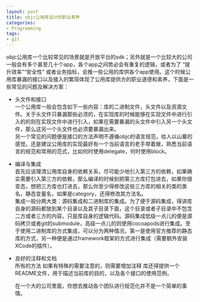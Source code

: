 ```yaml
---
layout: post
title: objc公用库设计的职业素养 
categories:
- Programming
tags:
- git
---
```


objc公用库一个比较常见的场景就是开放平台的sdk；另外就是一个比较大的公司一般会有多个甚至几十个app，各个app之间势必会有重复的逻辑，或者为了 “提升效率”“安全性” 或者业务指标，会推一些公用的库供各个app使用。这个时候公用库暴漏的接口以及接入的繁简体现了公用库提供方的职业道德和素养，下面是一些常见的问题及解决方案：

* 头文件和接口   
   一个公用库一般会包含如下一些内容：库的二进制文件，头文件以及资源文件。关于头文件只暴漏那些必须的，在实现库的时候能够在实现文件中进行引入的的则在实现文件中进行引入，如果在需要暴漏的头文件中引入另一个头文件，那么这另一个头文件也必须要暴漏出来。   
另一个常见的问题便是接口的方法声明不遵循objc的语言规范，给人以山寨的感觉。还是建议公用库的实现最好有一个当前语言的老手带着做，熟悉当前语言的规范和常用的范式，比如何时使用delegate，何时使用block。   
     
* 编译与集成   
首先应该理清公用库自身的依赖关系，尽可能少地引入第三方的依赖，如果确实需要引入第三方的依赖，那么编译的时候别把第三方库打包进去，如果你很变态，想把三方库也打进去，那么你至少得修改这些三方库的相关的类的类名，静态变量名，如果是category，还得修改其方法名。   
集成一般分两大类：源码集成和二进制库的集成。为了便于源码集成，得讲库自身的源码都放到某个目录以及其子目录下面，这个目录或者子目录中不包含二方或者三方的内容，只是库自身的逻辑代码。源码集成低级一点儿的便是源码拷贝或者git的submodule，高级一点儿的则使用cocoapods进行集成。至于使用二进制库的方式集成，可以分为两种情况，第一是使用官方推荐的静态库的方式，另一种便是通过framework框架的方式进行集成（需要额外安装XCode的插件）。

* 良好的注释和文档   
  所有的方法 如果有特殊的需要注意的，则需要增加注释
  库还得提供一个README文件，用于描述当前库的目的，以及各个接口的使用范例。
  
  在一个大的公司里面，你想去推动各个团队进行规范化并不是一个简单的事情。